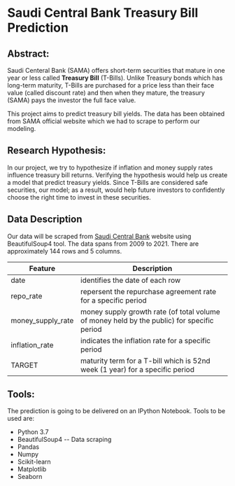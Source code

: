 # Saudi Central Bank Treasury Bill Prediction

## Abstract:
Saudi Centeral Bank (SAMA) offers short-term securities that mature in one year or less called **Treasury Bill** (T-Bills).
Unlike Treasury bonds which has long-term maturity, T-Bills are purchased for a price less than their face value (called discount rate) and then when they mature, the treasury (SAMA) pays the investor the full face value.

This project aims to predict treasury bill yields. The data has been obtained from SAMA official website which we had to scrape to perform our modeling.

## Research Hypothesis:
In our project, we try to hypothesize if inflation and money supply rates influence treasury bill returns. Verifying the hypothesis would help us create a model that predict treasury yields.
Since T-Bills are considered safe securities, our model; as a result, would help future investors to confidently choose the right time to invest in these securities.

## Data Description
Our data will be scraped from [Saudi Central Bank](https://www.sama.gov.sa/en-US/FinExc/Pages/default.aspx) website using BeautifulSoup4 tool. The data spans from 2009 to 2021. There are approximately 144 rows and 5 columns.


| Feature | Description |
| -   | - |
| date | identifies the date of each row |
| repo_rate | repersent the repurchase agreement rate for a specific period |
| money_supply_rate | money supply growth rate (of total volume of money held by the public) for specific period |
| inflation_rate | indicates the inflation rate for a specific period |
| TARGET | maturity term for a T-bill which is 52nd week (1 year) for a specific period |


## Tools:
The prediction is going to be delivered on an IPython Notebook. Tools to be used are:
* Python 3.7
* BeautifulSoup4 -- Data scraping
* Pandas
* Numpy
* Scikit-learn
* Matplotlib
* Seaborn
